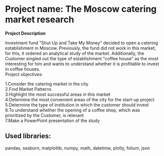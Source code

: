 # Project name: The Moscow catering market research

**Project Description**

Investment fund "Shut Up and Take My Money" decided to open a catering establishment in Moscow. Previously, the fund did not work in this market; for this, it ordered an analytical study of the market. Additionally, the Customer singled out the type of establishment "coffee house" as the most interesting for him and wants to understand whether it is profitable to invest in coffee houses.<br/>
Project objectives:<br/>

1.Consider the catering market in the city<br/> 
2.Find Market Patterns<br/> 
3.Highlight the most successful areas in this market<br/> 
4.Determine the most convenient areas of the city for the start-up project<br/> 
5.Determine the type of institution in which the customer should invest<br/> 
6.To understand whether the opening of a coffee shop, which was prioritized by the Customer, is relevant<br/> 
7.Make a PowerPoint presentation of the study

## Used libraries:
pandas, seaborn, matplotlib, numpy, math, datetime, plotly, folium, json
